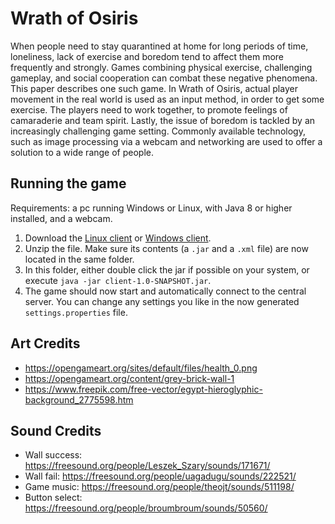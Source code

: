 # Wrath of Osiris
When people need to stay quarantined at home for long periods of time, loneliness, lack of exercise and boredom tend to affect them more frequently and strongly. Games combining physical exercise, challenging gameplay, and social cooperation can combat these negative phenomena. This paper describes one such game. In Wrath of Osiris, actual player movement in the real world is used as an input method, in order to get some exercise. The players need to work together, to promote feelings of camaraderie and team spirit. Lastly, the issue of boredom is tackled by an increasingly challenging game setting. Commonly available technology, such as image processing via a webcam and networking are used to offer a solution to a wide range of people.

## Running the game
Requirements: a pc running Windows or Linux, with Java 8 or higher installed, and a webcam.

1. Download the [Linux client](https://github.com/tudelft-cse-cp-cg-2/wrath-of-osiris/raw/final-release/client-release-linux.zip) or [Windows client](https://github.com/tudelft-cse-cp-cg-2/wrath-of-osiris/raw/final-release/client-release-windows.zip).
2. Unzip the file. Make sure its contents (a `.jar` and a `.xml` file) are now located in the same folder.
3. In this folder, either double click the jar if possible on your system, or execute `java -jar client-1.0-SNAPSHOT.jar`.
4. The game should now start and automatically connect to the central server. You can change any settings you like in the now generated `settings.properties` file.

## Art Credits
*  https://opengameart.org/sites/default/files/health_0.png
*  https://opengameart.org/content/grey-brick-wall-1
*  https://www.freepik.com/free-vector/egypt-hieroglyphic-background_2775598.htm

## Sound Credits
* Wall success: https://freesound.org/people/Leszek_Szary/sounds/171671/
* Wall fail: https://freesound.org/people/uagadugu/sounds/222521/
* Game music: https://freesound.org/people/theojt/sounds/511198/
* Button select: https://freesound.org/people/broumbroum/sounds/50560/
